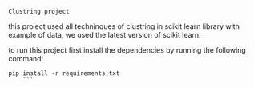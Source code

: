 ``Clustring project``

this project used all techninques of clustring in scikit learn library with example of data, we used the latest version of scikit learn.

to run this project first install the dependencies by running the following command:

```
pip install -r requirements.txt
    ```

 
